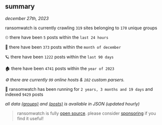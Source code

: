 
## summary
_december 27th, 2023_

ransomwatch is currently crawling `319` sites belonging to `170` unique groups

⏲ there have been `5` posts within the `last 24 hours`

🦈 there have been `373` posts within the `month of december`

🪐 there have been `1222` posts within the `last 90 days`

🏚 there have been `4741` posts within the `year of 2023`

_⚙️ there are currently `99` online hosts & `102` custom parsers._

🦕 ransomwatch has been running for `2 years, 3 months and 19 days` and indexed `9429` posts

_all data  [(groups)](http://ransomwhat.telemetry.ltd/groups) and [(posts)](http://ransomwhat.telemetry.ltd/posts) is available in JSON (updated hourly)_

> ransomwatch is fully [open source](https://github.com/joshhighet/ransomwatch#ransomwatch--). please consider [sponsoring](https://github.com/sponsors/joshhighet) if you find it useful!
